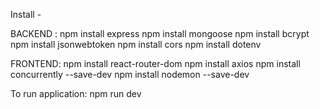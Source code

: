 Install -

BACKEND : 
npm install express
npm install mongoose
npm install bcrypt
npm install jsonwebtoken
npm install cors
npm install dotenv


FRONTEND:
npm install react-router-dom
npm install axios
npm install concurrently --save-dev
npm install nodemon --save-dev

To run application: 
npm run dev

